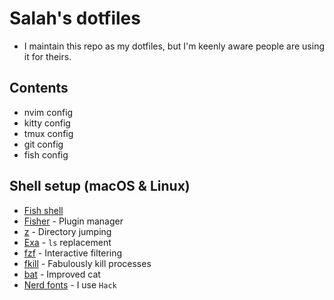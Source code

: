 # Salah's dotfiles

- I maintain this repo as my dotfiles, but I'm keenly aware people are using it for theirs.

## Contents

- nvim config
- kitty config
- tmux config
- git config
- fish config

## Shell setup (macOS & Linux)

- [Fish shell](https://fishshell.com/)
- [Fisher](https://github.com/jorgebucaran/fisher) - Plugin manager
- [z](https://github.com/ajeetdsouza/zoxide) - Directory jumping
- [Exa](https://github.com/ogham/exa) - `ls` replacement
- [fzf](https://github.com/jethrokuan/fzf) - Interactive filtering
- [fkill](https://github.com/sindresorhus/fkill) - Fabulously kill processes
- [bat](https://github.com/sharkdp/bat) - Improved cat
- [Nerd fonts](https://github.com/ryanoasis/nerd-fonts) - I use `Hack`
